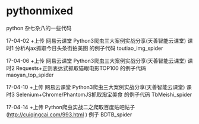 # pythonmixed
python 杂七杂八的一些代码

17-04-02
+上传 网易云课堂 Python3爬虫三大案例实战分享(天善智能云课堂) 课时1 分析Ajax抓取今日头条街拍美图 的例子代码 toutiao_img_spider 

17-04-06
+上传 网易云课堂 Python3爬虫三大案例实战分享(天善智能云课堂) 课时2 Requests+正则表达式抓取猫眼电影TOP100 的例子代码 maoyan_top_spider 

17-04-10
+上传 网易云课堂 Python3爬虫三大案例实战分享(天善智能云课堂) 课时3 Selenium+Chrome/PhantomJS抓取淘宝美食 的例子代码 TbMeishi_spider 

17-04-14
+上传 Python爬虫实战二之爬取百度贴吧帖子 (http://cuiqingcai.com/993.html ) 例子 BDTB_spider